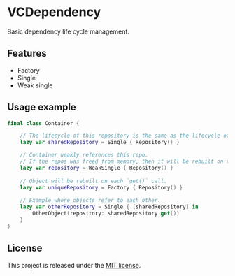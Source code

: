 # VCDependency

Basic dependency life cycle management.

## Features
- Factory
- Single
- Weak single

## Usage example
```swift
final class Container {

    // The lifecycle of this repository is the same as the lifecycle of the container itself
    lazy var sharedRepository = Single { Repository() }

    // Сontainer weakly references this repo.
    // If the repos was freed from memory, then it will be rebuilt on the next `get()` call.
    lazy var repository = WeakSingle { Repository() }
    
    // Object will be rebuilt on each `get()` call.
    lazy var uniqueRepository = Factory { Repository() }
    
    // Example where objects refer to each other.
    lazy var otherRepository = Single { [sharedRepository] in 
        OtherObject(repository: sharedRepository.get())
    }
}
```

## License
This project is released under the [MIT license](https://en.wikipedia.org/wiki/MIT_License).
